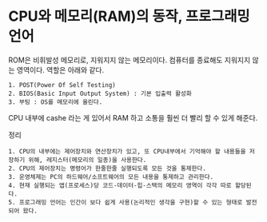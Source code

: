 # CPU와 메모리(RAM)의 동작, 프로그래밍 언어

ROM은 비휘발성 메모리로, 지워지지 않는 메모리이다. 컴퓨터를 종료해도 지워지지 않는 영역이다. 역할은 아래와 같다.

    1. POST(Power Of Self Testing)
    2. BIOS(Basic Input Output System) : 기본 입출력 활성화
    3. 부팅 : OS를 메모리에 올린다.
    
CPU 내부에 cashe 라는 게 있어서 RAM 하고 소통을 훨씬 더 빨리 할 수 있게 
해준다.

정리

    1. CPU의 내부에는 제어장치와 연산장치가 있고, 또 CPU내부에서 기억해야 할 내용들을 저장하기 위해, 레지스터(메모리의 일종)을 사용한다.
    2. CPU의 제어장치는 명령어가 한줄한줄 실행되도록 모든 것을 통제한다.
    3. 운영체제는 PC의 하드웨어/소프트웨어의 모든 내용을 통제하고 관리한다.
    4. 현재 실행되는 앱(프로세스)당 코드-데이터-힙-스택의 메모리 영역이 각각 따로 할당된다.
    5. 프로그래밍 언어는 인간이 보다 쉽게 사용(논리적인 생각을 구현)할 수 있는 형태로 발전되어 왔다. 

